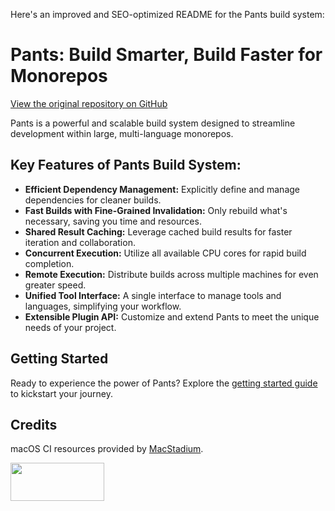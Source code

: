 Here's an improved and SEO-optimized README for the Pants build system:

# Pants: Build Smarter, Build Faster for Monorepos

[View the original repository on GitHub](https://github.com/pantsbuild/pants)

Pants is a powerful and scalable build system designed to streamline development within large, multi-language monorepos.

## Key Features of Pants Build System:

*   **Efficient Dependency Management:** Explicitly define and manage dependencies for cleaner builds.
*   **Fast Builds with Fine-Grained Invalidation:** Only rebuild what's necessary, saving you time and resources.
*   **Shared Result Caching:** Leverage cached build results for faster iteration and collaboration.
*   **Concurrent Execution:** Utilize all available CPU cores for rapid build completion.
*   **Remote Execution:** Distribute builds across multiple machines for even greater speed.
*   **Unified Tool Interface:** A single interface to manage tools and languages, simplifying your workflow.
*   **Extensible Plugin API:** Customize and extend Pants to meet the unique needs of your project.

## Getting Started

Ready to experience the power of Pants?  Explore the [getting started guide](https://www.pantsbuild.org/stable/docs/getting-started) to kickstart your journey.

## Credits

macOS CI resources provided by [MacStadium](https://www.macstadium.com/).

<img width="150" height="61" src="https://uploads-ssl.webflow.com/5ac3c046c82724970fc60918/5c019d917bba312af7553b49_MacStadium-developerlogo.png">
